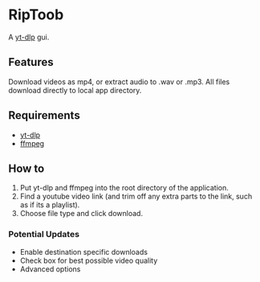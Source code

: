# RipToob

A [yt-dlp](https://github.com/yt-dlp/yt-dlp) gui. 

## Features

Download videos as mp4, or extract audio to .wav or .mp3. All files download directly to local app directory.

## Requirements
- [yt-dlp](https://github.com/yt-dlp/yt-dlp) 
- [ffmpeg](https://ffmpeg.org/)

## How to
1. Put yt-dlp and ffmpeg into the root directory of the application. 
2. Find a youtube video link (and trim off any extra parts to the link, such as if its a playlist).
3. Choose file type and click download.

### Potential Updates
- Enable destination specific downloads
- Check box for best possible video quality
- Advanced options
